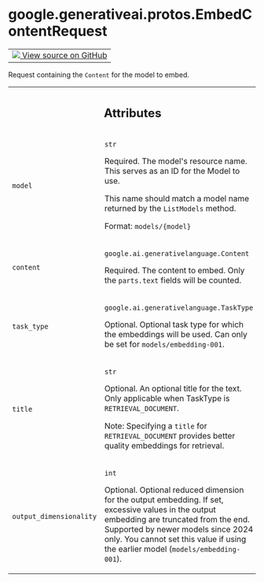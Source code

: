 
# google.generativeai.protos.EmbedContentRequest

<!-- Insert buttons and diff -->

<table class="tfo-notebook-buttons tfo-api nocontent">
<td>
  <a target="_blank" href="https://github.com/googleapis/google-cloud-python/tree/main/packages/google-ai-generativelanguage/google/ai/generativelanguage_v1beta/types/generative_service.py#L1404-L1468">
    <img src="https://www.tensorflow.org/images/GitHub-Mark-32px.png" />
    View source on GitHub
  </a>
</td>
</table>



Request containing the ``Content`` for the model to embed.

<!-- Placeholder for "Used in" -->




<!-- Tabular view -->
 <table class="responsive fixed orange">
<colgroup><col width="214px"><col></colgroup>
<tr><th colspan="2"><h2 class="add-link">Attributes</h2></th></tr>

<tr>
<td>

`model`<a id="model"></a>

</td>
<td>

`str`

Required. The model's resource name. This serves as an ID
for the Model to use.

This name should match a model name returned by the
``ListModels`` method.

Format: ``models/{model}``

</td>
</tr><tr>
<td>

`content`<a id="content"></a>

</td>
<td>

`google.ai.generativelanguage.Content`

Required. The content to embed. Only the ``parts.text``
fields will be counted.

</td>
</tr><tr>
<td>

`task_type`<a id="task_type"></a>

</td>
<td>

`google.ai.generativelanguage.TaskType`

Optional. Optional task type for which the embeddings will
be used. Can only be set for ``models/embedding-001``.


</td>
</tr><tr>
<td>

`title`<a id="title"></a>

</td>
<td>

`str`

Optional. An optional title for the text. Only applicable
when TaskType is ``RETRIEVAL_DOCUMENT``.

Note: Specifying a ``title`` for ``RETRIEVAL_DOCUMENT``
provides better quality embeddings for retrieval.


</td>
</tr><tr>
<td>

`output_dimensionality`<a id="output_dimensionality"></a>

</td>
<td>

`int`

Optional. Optional reduced dimension for the output
embedding. If set, excessive values in the output embedding
are truncated from the end. Supported by newer models since
2024 only. You cannot set this value if using the earlier
model (``models/embedding-001``).


</td>
</tr>
</table>



